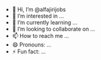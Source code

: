 - 👋 Hi, I’m @alfajirijobs
- 👀 I’m interested in ...
- 🌱 I’m currently learning ...
- 💞️ I’m looking to collaborate on ...
- 📫 How to reach me ...
- 😄 Pronouns: ...
- ⚡ Fun fact: ...

<!---
alfajirijobs/alfajirijobs is a ✨ special ✨ repository because its `README.md` (this file) appears on your GitHub profile.
You can click the Preview link to take a look at your changes.
--->
